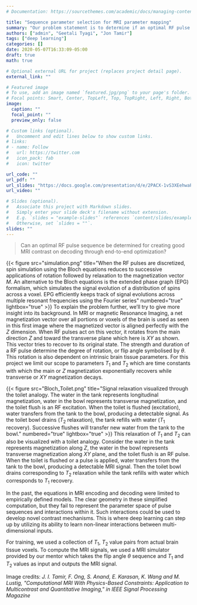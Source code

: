 ```yaml
---
# Documentation: https://sourcethemes.com/academic/docs/managing-content/

title: "Sequence parameter selection for MRI parameter mapping"
summary: "Our problem statement is to determine if an optimal RF pulse sequence exists for creating good MRI contrast on decoding through end-to-end optimization. In other words, We aim to find an optimal RF pulse sequence based on combined optimization of the sequence and certain brain tissue parameters."
authors: ["admin", "Geetali Tyagi", "Jon Tamir"]
tags: ["deep learning"]
categories: []
date: 2020-05-07T16:33:09-05:00
draft: true 
math: true 

# Optional external URL for project (replaces project detail page).
external_link: ""

# Featured image
# To use, add an image named `featured.jpg/png` to your page's folder.
# Focal points: Smart, Center, TopLeft, Top, TopRight, Left, Right, BottomLeft, Bottom, BottomRight.
image:
  caption: ""
  focal_point: ""
  preview_only: false

# Custom links (optional).
#   Uncomment and edit lines below to show custom links.
# links:
# - name: Follow
#   url: https://twitter.com
#   icon_pack: fab
#   icon: twitter

url_code: ""
url_pdf: ""
url_slides: "https://docs.google.com/presentation/d/e/2PACX-1vS3XEehwaPw9PC1_Kg_sjcbtjBjNqlFYz5cIN_njwa8hjRddScdBD9g9wrdG-hd6ku4FpQOQyz0fbb6/pub?start=true&loop=false&delayms=30000"
url_video: ""

# Slides (optional).
#   Associate this project with Markdown slides.
#   Simply enter your slide deck's filename without extension.
#   E.g. `slides = "example-slides"` references `content/slides/example-slides.md`.
#   Otherwise, set `slides = ""`.
slides: ""
---
```

> Can an optimal RF pulse sequence be determined for creating good MRI contrast on decoding through end-to-end optimization?

{{< figure src="simulation.png" title="When the RF pulses are discretized, spin simulation using the Bloch equations reduces to successive applications of rotation followed by relaxation to the magnetization vector $M$. An alternative to the Bloch equations is the extended phase graph (EPG) formalism, which simulates the signal evolution of a distribution of spins across a voxel. EPG efficiently keeps track of  signal evolutions across multiple resonant frequencies using the Fourier series" numbered="true" lightbox="true" >}}
To explain the problem further, we’ll try to give more insight into its background.
In MRI or magnetic Resonance Imaging, a net magnetization vector over all portions or voxels of the brain is used as seen in this first image where the magnetized vector is aligned perfectly with the $Z$ dimension. When RF pulses act on this vector, it rotates from the main direction $Z$ and toward the transverse plane which here is $XY$ as shown. This vector tries to recover to its original state. The strength and duration of a RF pulse determine the degree of rotation, or flip angle symbolised by $\theta$. 
This rotation is also dependent on intrinsic brain tissue parameters. For this project we limit our scope to parameters $T_1$ and $T_2$ which are  time constants with which the main or $Z$ magnetization exponentially recovers while transverse or $XY$ magnetization decays.

{{< figure src="Bloch_Toilet.png" title="Signal relaxation visualized through the toilet analogy. The water in the tank represents longitudinal magnetization, water in the bowl represents transverse magnetization, and the toilet flush is an RF excitation. When the toilet is flushed (excitation), water transfers from the tank to the bowl, producing a detectable signal. As the toilet bowl drains ($T_2$ relaxation), the tank refills with water ($T_1$ recovery). Successive flushes will transfer new water from the tank to the bowl." numbered="true" lightbox="true" >}}
This relaxation of $T_1$ and $T_2$ can also be visualized with a toilet analogy. Consider the water in the tank represents magnetization along $Z$, the water in the bowl represents transverse magnetization along $XY$ plane, and the toilet flush is an RF pulse. When the toilet is flushed or a pulse is applied, water transfers from the tank to the bowl, producing a detectable MRI signal. Then the toilet bowl drains corresponding to $T_2$ relaxation while the tank refills with water which corresponds to $T_1$ recovery. 

In the past, the equations in MRI encoding and decoding were limited to empirically defined models. The clear geometry in these simplified computation, but they fail to represent the parameter space of pulse sequences and interactions within it. Such interactions could be used to develop novel contrast mechanisms. This is where deep learning can step up by utilizing its ability to learn non-linear interactions between multi-dimensional inputs.

For training, we used a collection of $T_1$, $T_2$ value pairs from actual brain tissue voxels. To compute the MRI signals, we used a MRI simulator provided by our mentor which takes the flip angle $\theta$ sequence and $T_1$ and $T_2$ values as input and outputs the MRI signal.

Image credits: *J. I. Tamir, F. Ong, S. Anand, E. Karasan, K. Wang and M. Lustig, "Computational MRI With Physics-Based Constraints: Application to Multicontrast and Quantitative Imaging," in IEEE Signal Processing Magazine*